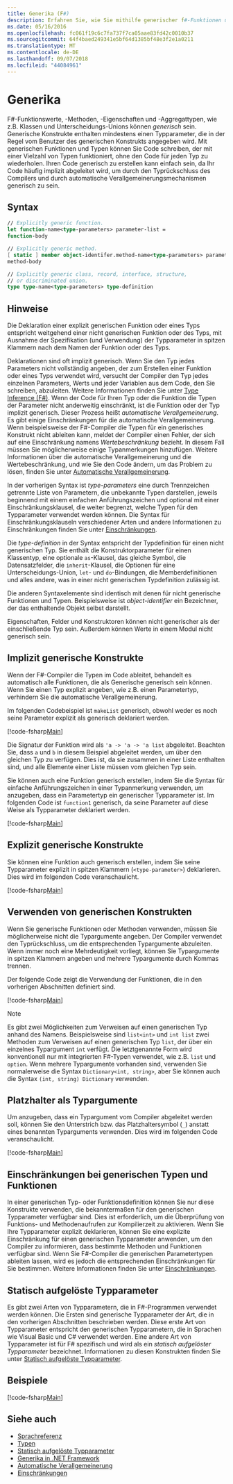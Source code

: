 ```yaml
---
title: Generika (F#)
description: Erfahren Sie, wie Sie mithilfe generischer f#-Funktionen und Typen, die Sie Code schreiben, die mit einer Vielzahl von Typen funktioniert, ohne Code wiederholen zu ermöglichen.
ms.date: 05/16/2016
ms.openlocfilehash: fc061f19c6c7fa737f7ca05aae83fd42c0010b37
ms.sourcegitcommit: 64f4baed249341e5bf64d1385bf48e3f2e1a0211
ms.translationtype: MT
ms.contentlocale: de-DE
ms.lasthandoff: 09/07/2018
ms.locfileid: "44084961"
---
```

# <a name="generics"></a>Generika

F#-Funktionswerte, -Methoden, -Eigenschaften und -Aggregattypen, wie z.B. Klassen und Unterscheidungs-Unions können *generisch* sein. Generische Konstrukte enthalten mindestens einen Typparameter, die in der Regel vom Benutzer des generischen Konstrukts angegeben wird. Mit generischen Funktionen und Typen können Sie Code schreiben, der mit einer Vielzahl von Typen funktioniert, ohne den Code für jeden Typ zu wiederholen. Ihren Code generisch zu erstellen kann einfach sein, da Ihr Code häufig implizit abgeleitet wird, um durch den Typrückschluss des Compilers und durch automatische Verallgemeinerungsmechanismen generisch zu sein.

## <a name="syntax"></a>Syntax

```fsharp
// Explicitly generic function.
let function-name<type-parameters> parameter-list =
function-body

// Explicitly generic method.
[ static ] member object-identifer.method-name<type-parameters> parameter-list [ return-type ] =
method-body

// Explicitly generic class, record, interface, structure,
// or discriminated union.
type type-name<type-parameters> type-definition
```

## <a name="remarks"></a>Hinweise

Die Deklaration einer explizit generischen Funktion oder eines Typs entspricht weitgehend einer nicht generischen Funktion oder des Typs, mit Ausnahme der Spezifikation (und Verwendung) der Typparameter in spitzen Klammern nach dem Namen der Funktion oder des Typs.

Deklarationen sind oft implizit generisch. Wenn Sie den Typ jedes Parameters nicht vollständig angeben, der zum Erstellen einer Funktion oder eines Typs verwendet wird, versucht der Compiler den Typ jedes einzelnen Parameters, Werts und jeder Variablen aus dem Code, den Sie schreiben, abzuleiten. Weitere Informationen finden Sie unter [Type Inference (F#)](../type-inference.md). Wenn der Code für Ihren Typ oder die Funktion die Typen der Parameter nicht anderweitig einschränkt, ist die Funktion oder der Typ implizit generisch. Dieser Prozess heißt *automatische Verallgemeinerung*. Es gibt einige Einschränkungen für die automatische Verallgemeinerung. Wenn beispielsweise der F#-Compiler die Typen für ein generisches Konstrukt nicht ableiten kann, meldet der Compiler einen Fehler, der sich auf eine Einschränkung namens *Wertebeschränkung* bezieht. In diesem Fall müssen Sie möglicherweise einige Typanmerkungen hinzufügen. Weitere Informationen über die automatische Verallgemeinerung und die Wertebeschränkung, und wie Sie den Code ändern, um das Problem zu lösen, finden Sie unter [Automatische Verallgemeinerung](automatic-generalization.md).

In der vorherigen Syntax ist *type-parameters* eine durch Trennzeichen getrennte Liste von Parametern, die unbekannte Typen darstellen, jeweils beginnend mit einem einfachen Anführungszeichen und optional mit einer Einschränkungsklausel, die weiter begrenzt, welche Typen für den Typparameter verwendet werden können. Die Syntax für Einschränkungsklauseln verschiedener Arten und andere Informationen zu Einschränkungen finden Sie unter [Einschränkungen](constraints.md).

Die *type-definition* in der Syntax entspricht der Typdefinition für einen nicht generischen Typ. Sie enthält die Konstruktorparameter für einen Klassentyp, eine optionale `as`-Klausel, das gleiche Symbol, die Datensatzfelder, die `inherit`-Klausel, die Optionen für eine Unterscheidungs-Union, `let`- und `do`-Bindungen, die Memberdefinitionen und alles andere, was in einer nicht generischen Typdefinition zulässig ist.

Die anderen Syntaxelemente sind identisch mit denen für nicht generische Funktionen und Typen. Beispielsweise ist *object-identifier* ein Bezeichner, der das enthaltende Objekt selbst darstellt.

Eigenschaften, Felder und Konstruktoren können nicht generischer als der einschließende Typ sein. Außerdem können Werte in einem Modul nicht generisch sein.

## <a name="implicitly-generic-constructs"></a>Implizit generische Konstrukte

Wenn der F#-Compiler die Typen im Code ableitet, behandelt es automatisch alle Funktionen, die als Generische generisch sein können. Wenn Sie einen Typ explizit angeben, wie z.B. einen Parametertyp, verhindern Sie die automatische Verallgemeinerung.

Im folgenden Codebeispiel ist `makeList` generisch, obwohl weder es noch seine Parameter explizit als generisch deklariert werden.

[!code-fsharp[Main](../../../../samples/snippets/fsharp/lang-ref-1/snippet1700.fs)]

Die Signatur der Funktion wird als `'a -> 'a -> 'a list` abgeleitet. Beachten Sie, dass `a` und `b` in diesem Beispiel abgeleitet werden, um über den gleichen Typ zu verfügen. Dies ist, da sie zusammen in einer Liste enthalten sind, und alle Elemente einer Liste müssen vom gleichen Typ sein.

Sie können auch eine Funktion generisch erstellen, indem Sie die Syntax für einfache Anführungszeichen in einer Typanmerkung verwenden, um anzugeben, dass ein Parametertyp ein generischer Typparameter ist. Im folgenden Code ist `function1` generisch, da seine Parameter auf diese Weise als Typparameter deklariert werden.

[!code-fsharp[Main](../../../../samples/snippets/fsharp/lang-ref-1/snippet1701.fs)]

## <a name="explicitly-generic-constructs"></a>Explizit generische Konstrukte

Sie können eine Funktion auch generisch erstellen, indem Sie seine Typparameter explizit in spitzen Klammern (`<type-parameter>`) deklarieren. Dies wird im folgenden Code veranschaulicht.

[!code-fsharp[Main](../../../../samples/snippets/fsharp/lang-ref-1/snippet1703.fs)]

## <a name="using-generic-constructs"></a>Verwenden von generischen Konstrukten

Wenn Sie generische Funktionen oder Methoden verwenden, müssen Sie möglicherweise nicht die Typargumente angeben. Der Compiler verwendet den Typrückschluss, um die entsprechenden Typargumente abzuleiten. Wenn immer noch eine Mehrdeutigkeit vorliegt, können Sie Typargumente in spitzen Klammern angeben und mehrere Typargumente durch Kommas trennen.

Der folgende Code zeigt die Verwendung der Funktionen, die in den vorherigen Abschnitten definiert sind.

[!code-fsharp[Main](../../../../samples/snippets/fsharp/lang-ref-1/snippet1702.fs)]

>[!NOTE]
Es gibt zwei Möglichkeiten zum Verweisen auf einen generischen Typ anhand des Namens. Beispielsweise sind `list<int>` und `int list` zwei Methoden zum Verweisen auf einen generischen Typ `list`, der über ein einzelnes Typargument `int` verfügt. Die letztgenannte Form wird konventionell nur mit integrierten F#-Typen verwendet, wie z.B. `list` und `option`. Wenn mehrere Typargumente vorhanden sind, verwenden Sie normalerweise die Syntax `Dictionary<int, string>`, aber Sie können auch die Syntax `(int, string) Dictionary` verwenden.

## <a name="wildcards-as-type-arguments"></a>Platzhalter als Typargumente

Um anzugeben, dass ein Typargument vom Compiler abgeleitet werden soll, können Sie den Unterstrich bzw. das Platzhaltersymbol (`_`) anstatt eines benannten Typarguments verwenden. Dies wird im folgenden Code veranschaulicht.

[!code-fsharp[Main](../../../../samples/snippets/fsharp/lang-ref-1/snippet1704.fs)]

## <a name="constraints-in-generic-types-and-functions"></a>Einschränkungen bei generischen Typen und Funktionen

In einer generischen Typ- oder Funktionsdefinition können Sie nur diese Konstrukte verwenden, die bekanntermaßen für den generischen Typparameter verfügbar sind. Dies ist erforderlich, um die Überprüfung von Funktions- und Methodenaufrufen zur Kompilierzeit zu aktivieren. Wenn Sie Ihre Typparameter explizit deklarieren, können Sie eine explizite Einschränkung für einen generischen Typparameter anwenden, um den Compiler zu informieren, dass bestimmte Methoden und Funktionen verfügbar sind. Wenn Sie F#-Compiler die generischen Parametertypen ableiten lassen, wird es jedoch die entsprechenden Einschränkungen für Sie bestimmen. Weitere Informationen finden Sie unter [Einschränkungen](constraints.md).

## <a name="statically-resolved-type-parameters"></a>Statisch aufgelöste Typparameter

Es gibt zwei Arten von Typparametern, die in F#-Programmen verwendet werden können. Die Ersten sind generische Typparameter der Art, die in den vorherigen Abschnitten beschrieben werden. Diese erste Art von Typparameter entspricht den generischen Typparametern, die in Sprachen wie Visual Basic und C# verwendet werden. Eine andere Art von Typparameter ist für F# spezifisch und wird als ein *statisch aufgelöster Typparameter* bezeichnet. Informationen zu diesen Konstrukten finden Sie unter [Statisch aufgelöste Typparameter](statically-resolved-type-parameters.md).

## <a name="examples"></a>Beispiele

[!code-fsharp[Main](../../../../samples/snippets/fsharp/lang-ref-1/snippet1705.fs)]

## <a name="see-also"></a>Siehe auch

- [Sprachreferenz](../index.md)
- [Typen](../fsharp-types.md)
- [Statisch aufgelöste Typparameter](statically-resolved-type-parameters.md)
- [Generika in .NET Framework](~/docs/standard/generics/index.md)
- [Automatische Verallgemeinerung](automatic-generalization.md)
- [Einschränkungen](constraints.md)
